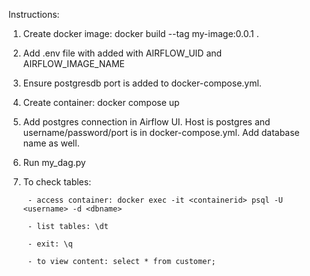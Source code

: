 Instructions:
1. Create docker image: docker build --tag my-image:0.0.1 .
2. Add .env file with added with AIRFLOW_UID and AIRFLOW_IMAGE_NAME
3. Ensure postgresdb port is added to docker-compose.yml.
4. Create container: docker compose up
5. Add postgres connection in Airflow UI. Host is postgres and username/password/port is in docker-compose.yml. Add database name as well.
5. Run my_dag.py
6. To check tables: 

        - access container: docker exec -it <containerid> psql -U <username> -d <dbname>

        - list tables: \dt

        - exit: \q
        
        - to view content: select * from customer;